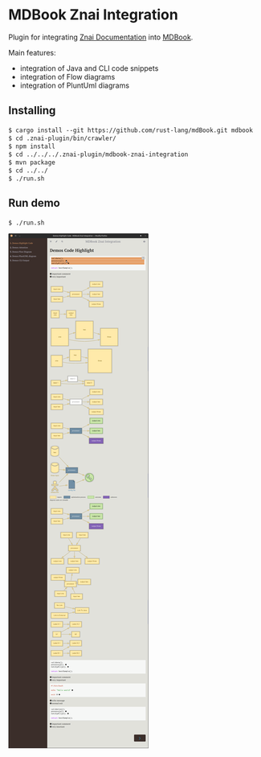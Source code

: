 # MDBook Znai Integration

Plugin for integrating [Znai Documentation](https://testingisdocumenting.org/znai/introduction/what-is-this) into [MDBook](https://rust-lang.github.io/mdBook/).

Main features:

* integration of Java and CLI code snippets
* integration of Flow diagrams
* integration of PluntUml diagrams

## Installing

```shell
$ cargo install --git https://github.com/rust-lang/mdBook.git mdbook
$ cd .znai-plugin/bin/crawler/
$ npm install
$ cd ../../../.znai-plugin/mdbook-znai-integration
$ mvn package
$ cd ../../
$ ./run.sh
```

## Run demo

```shell
$ ./run.sh
```

![Demo](src/assets/img/demos.png)
